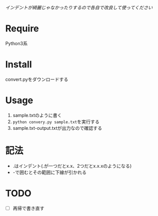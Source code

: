 *インデントが綺麗じゃなかったりするので各自で改良して使ってください*

# Require
Python3系

# Install
convert.pyをダウンロードする

# Usage
1. sample.txtのように書く
2. ```python convery.py sample.txt```を実行する
3. sample.txt-output.txtが出力なので確認する


# 記法
- .はインデント(.が一つだとx.x、2つだとx.x.xのようになる)
- -で囲むとその範囲に下線が引かれる


# TODO
- [ ] 再帰で書き直す
